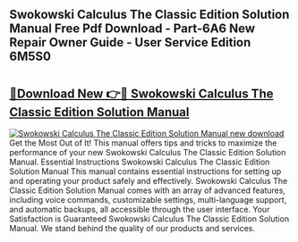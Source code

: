## Swokowski Calculus The Classic Edition Solution Manual Free Pdf Download - Part-6A6 New Repair Owner Guide - User Service Edition 6M5S0

# <h2><a href="http://bc79516.oget.top/?id=Swokowski+Calculus+The+Classic+Edition+Solution+Manual">🔗Download New 👉🔴 Swokowski Calculus The Classic Edition Solution Manual</a></h2>

[![Swokowski Calculus The Classic Edition Solution Manual new download](https://i.imgur.com/5g1atiW.png)](http://bc79516.oget.top/?id=Swokowski+Calculus+The+Classic+Edition+Solution+Manual)
Get the Most Out of It! This manual offers tips and tricks to maximize the performance of your new Swokowski Calculus The Classic Edition Solution Manual. Essential Instructions Swokowski Calculus The Classic Edition Solution Manual This manual contains essential instructions for setting up and operating your product safely and effectively. Swokowski Calculus The Classic Edition Solution Manual comes with an array of advanced features, including voice commands, customizable settings, multi-language support, and automatic backups, all accessible through the user interface. Your Satisfaction is Guaranteed Swokowski Calculus The Classic Edition Solution Manual. We stand behind the quality of our products and services.
